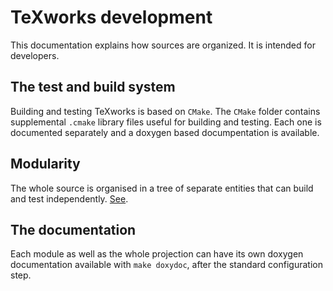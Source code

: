 TeXworks development
====================

This documentation explains how sources are organized. It is intended for developers.

The test and build system
-------------------------
Building and testing TeXworks is based on `CMake`. The `CMake` folder contains supplemental `.cmake` library files useful for building and testing. Each one is documented separately and a doxygen based documpentation is available.

Modularity
----------
The whole source is organised in a tree of separate entities that can build and test independently. [See](modules/Readme.md).

The documentation
-----------------
Each module as well as the whole projection can have its own doxygen documentation available with `make doxydoc`, after the standard configuration step.
